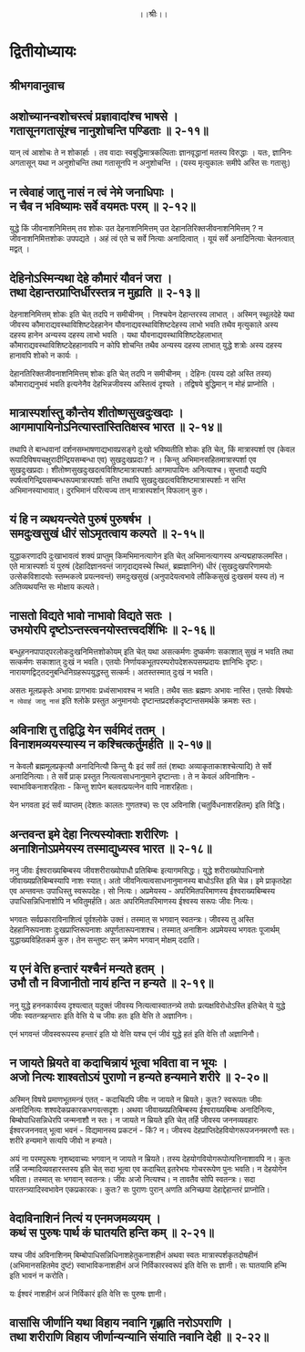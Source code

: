 <p align="center"> ।।श्रीः।। </p>

# द्वितीयोध्यायः

## श्रीभगवानुवाच
## अशोच्यानन्वशोचस्त्वं प्रज्ञावादांश्च भाषसे । <br> गतासूनगतासूंश्च नानुशोचन्ति पण्डिताः ॥ २-११॥
यान् त्वं आशोचः ते न शोकार्हाः । तव वादाः स्वबुद्धिमात्रकल्पिताः ज्ञानवृद्धानां मतस्य विरुद्धाः । यतः, ज्ञानिनः अगतासून् यथा न अनुशोचन्ति तथा गतासूनपि न अनुशोचन्ति । (यस्य मृत्युकालः समीपे अस्ति सः गतासुः)


## न त्वेवाहं जातु नासं न त्वं नेमे जनाधिपाः । <br> न चैव न भविष्यामः सर्वे वयमतः परम् ॥ २-१२॥
युद्धे किं जीवनाशनिमित्तम् तव शोकः उत देहनाशनिमित्तम् उत देहानतिरिक्तजीवनाशनिमित्तम् ? न जीवनाशनिमित्तशोकः उपपद्यते । अहं त्वं एते च सर्वे नित्याः अनादित्वात् । यूयं सर्वे अनादिनित्याः चेतनत्वात् मद्वत् । 


## देहिनोऽस्मिन्यथा देहे कौमारं यौवनं जरा । <br> तथा देहान्तरप्राप्तिर्धीरस्तत्र न मुह्यति ॥ २-१३॥
देहनाशनिमित्तम् शोकः इति चेत् तदपि न समीचीनम् । निश्चयेन देहान्तरस्य लाभात् । अस्मिन् स्थूलदेहे यथा जीवस्य कौमाराद्यवस्थाविशिष्टदेहहानेन यौवनाद्यवस्थाविशिष्टदेहस्य लाभो भवति तथैव मृत्युकाले अस्य दहस्य हानेन अन्यस्य दहस्य लाभो भवति । यथा यौवनाद्यवस्थाविशिष्टदेहलाभात् कौमाराद्यवस्थाविशिष्टदेहहानावपि न कोपि शोचन्ति तथैव अन्यस्य दहस्य लाभात् युद्धे शत्रोः अस्य दहस्य हानावपि शोको न कार्यः ।

देहानतिरिक्तजीवनाशनिमित्तम् शोकः इति चेत् तदपि न समीचीनम् । देहिनः (यस्य दहो अस्ति तस्य) कौमाराद्यनुभवं भवति इत्यनेनैव देहभिन्नजीवस्य अस्तित्वं दृश्यते । तद्विषये बुद्धिमान् न मोहं प्राप्नोति । 

## मात्रास्पर्शास्तु कौन्तेय शीतोष्णसुखदुःखदाः । <br> आगमापायिनोऽनित्यास्तांस्तितिक्षस्व भारत ॥ २-१४॥
तथापि ते बान्धवानां दर्शनसम्भाषणाद्यभावप्रसङ्गे दुःखो भविष्यतीति शोकः इति चेत्, किं मात्रास्पर्शा एव (केवल रूपादिविषयचक्षुरादीन्द्रियसम्बन्धा एव) सुखदुःखप्रदाः? न । किन्तु अभिमानसहितमात्रास्पर्शा एव सुखदुःखप्रदाः। शीतोष्णसुखदुःखदत्वविशिष्टमात्रास्पर्शाः आगमापायिनः अनित्याश्च। सुप्तादौ यद्यपि स्पर्षत्वगिन्द्रियसम्बन्धरूपमात्रास्पर्शाः सन्ति तथापि सुखदुःखदत्वविशिष्टमात्रास्पर्शाः न सन्ति अभिमानस्याभावात्। दुरभिमानं परित्यज्य तान् मात्रास्पर्शान् विफलान् कुरु। 

## यं हि न व्यथयन्त्येते पुरुषं पुरुषर्षभ । <br> समदुःखसुखं धीरं सोऽमृतत्वाय कल्पते ॥ २-१५॥
युद्धाकरणादपि दुःखाभावत्वं शक्यं प्राप्तुम् किमभिमानत्यागेन इति चेत् अभिमानत्यागस्य अन्यद्महाफलमस्ति। एते मात्रास्पर्शाः यं पुरुषं (देहादिज्ञानवन्तं जागृदाद्यवस्थे स्थितं, ब्रह्मज्ञानिनं) धीरं  (सुखदुःखपरिणामयोः उत्सेकविशादयोः स्तम्भकत्वे प्रयत्नवन्तं) समदुःखसुखं (अनुपादेयत्वभावे लौकिकसुखं दुःखसमं यस्य तं) न अतिव्यथयन्ति सः मोक्षाय कल्पते। 

## नासतो विद्यते भावो नाभावो विद्यते सतः । <br> उभयोरपि दृष्टोऽन्तस्त्वनयोस्तत्त्वदर्शिभिः ॥ २-१६॥
बन्धुहननपापाद्परलोकदुःखनिमित्तशोकोयम् इति चेत् यथा असत्कर्मणः दुष्कर्मणः सकाशात् सुखं न भवति तथा सत्कर्मणः सकाशात् दुःखं न भवति। एतयोः निर्णायकभूतपरम्परोपदेशरूपसम्प्रदायः ज्ञानिभिः दृष्टः। नारायणद्विट्तदनुबन्धिनिग्रहरूपयुद्धस्तु सत्कर्मः। अतस्तस्मात् दुःखं न भवति।

असतः मूलप्रकृतेः अभावः प्रागभावः प्रध्वंसाभावश्च न भवति। तथैव सतः ब्रह्मणः अभावः नास्ति। एतयोः विषयोः `न त्वेवाहं जातु नासं` इति श्लोके प्रस्तुत अनुमानयोः दृष्टान्तप्रदर्शकदृष्टान्तसमर्थके क्रमशः स्तः। 

## अविनाशि तु तद्विद्धि येन सर्वमिदं ततम् । <br> विनाशमव्ययस्यास्य न कश्चित्कर्तुमर्हति ॥ २-१७॥
न केवलौ ब्रह्ममूलप्रकृत्यौ अनादिनित्यौ किन्तु यैः इदं सर्वं ततं (शब्दाः अव्याकृताकाशश्चेत्यादि) ते सर्वे अनादिनित्याः। ते सर्वे प्राक् प्रस्तुत नित्यत्वसाधनानुमाने दृष्टान्ताः। ते न केवलं अविनाशिनः - स्वाभाविकनाशरहिताः - किन्तु शापेन बलवत्प्रयत्नेन वापि नाशरहिताः। 

येन भगवता इदं सर्वं व्याप्तम् (देशतः कालतः गुणतश्च) सः एव अविनाशि (चतुर्विधनाशरहितम्) इति विद्धि। 

## अन्तवन्त इमे देहा नित्यस्योक्ताः शरीरिणः । <br> अनाशिनोऽप्रमेयस्य तस्माद्युध्यस्व भारत ॥ २-१८॥
ननु जीवः ईश्वराख्यबिम्बस्य जीवशरीराख्योपाधौ प्रतिबिम्बः इत्यागमसिद्धः। युद्धे शरीराख्योपाधिनाशे जीवाख्यप्रतिबिम्बस्यापि नाशः स्यात्। अतो जीवनित्यत्वसाधनानुमानस्य बाधोऽस्ति इति चेन्न। इमे प्राकृतदेहा एव अन्तवन्तः उपाधिस्तु स्वरूपदेहः। सो नित्यः। अप्रमेयस्य - अपरिमितपरिमाणस्य ईश्वराख्यबिम्बस्य उपाधिसन्निधिनाशोपि न भवितुमर्हति। अतः अपरिमितपरिमाणस्य ईश्वस्य सरूपः जीवः नित्यः।

भगवतः सर्वप्रकाराविनाशित्वं पूर्वश्लोके उक्तं। तस्मात् स भगवान् स्वतन्त्रः। जीवस्य तु अस्ति देहहानिरूपनाशः दुःखप्राप्तिरूपनाशः अपूर्णतारूपनाशश्च। तस्मात् अनाशिनः अप्रमेयस्य भगवतः पूजार्थम् युद्धाख्यविहितकर्म कुरु। तेन सन्तुष्टः सन् क्रमेण भगवान् मोक्षम् ददाति। 

## य एनं वेत्ति हन्तारं यश्चैनं मन्यते हतम् । <br> उभौ तौ न विजानीतो नायं हन्ति न हन्यते ॥ २-१९॥
ननु युद्धे हननकार्यस्य दृश्यत्वात् यदुक्तं जीवस्य नित्यत्वास्वातन्त्र्ये तयोः प्रत्यक्षविरोधोऽस्ति इतिचेत् ये युद्धे जीवः स्वतन्त्रहन्तारः इति वेत्ति ये च जीवः हतः इति वेत्ति ते अज्ञानिनः। 

एनं भगवन्तं जीवस्वरूपस्य हन्तारं इति यो वेत्ति यश्च एनं जीवं युद्धे हतं इति वेत्ति तौ अज्ञानिनौ। 

## न जायते म्रियते वा कदाचिन्नायं भूत्वा भविता वा न भूयः । <br> अजो नित्यः शाश्वतोऽयं पुराणो न हन्यते हन्यमाने शरीरे ॥ २-२०॥
अस्मिन् विषये प्रमाणभूतमन्त्रं एतत् - 
कदाचिदपि जीवः न जायते न म्रियते। कुतः? स्वरूपतः जीवः अनादिनित्यः शश्वदेकप्रकारकभगवत्सदृशः। अथवा जीवाख्यप्रतिबिम्बस्य  ईश्वराख्यबिम्बः अनादिनित्यः, बिम्बोपाधिसन्निधेरपि जन्मनाशौ न स्तः। न जायते न म्रियते इति चेत् तर्हि जीवस्य जननव्यवहारः ईश्वरजननवत् भूत्वा भवनं - विद्यमानस्य प्रकटनं - किं? न। जीवस्य देहप्राप्तिदेहवियोगरूपजननमरणौ स्तः। शरीरे हन्यमाने सत्यपि जीवो न हन्यते। 

अयं ना परमपुरूषः नृशब्दवाच्यः भगवान् न जायते न म्रियते। तस्य देहयोगवियोगरूपोत्पत्तिनाशावपि न। कुतः तर्हि जन्मादिव्यवहारस्तस्य इति चेत् सदा भूत्वा एव कदाचित् इतरेभयः गोचररूपेण पुनः भवति। न देहयोगेन भविता। तस्मात् सः भगवान् स्वतन्त्रः। जीवः अजो नित्यश्च। न तावतैव सोपि स्वतन्त्रः। सदा पारतन्त्र्यादिस्वभावेन एकप्रकारकः। कुतः? सः पुराणः पुरान् अणति अनिच्छया देहाद्देहान्तरं प्राप्नोति। 

## वेदाविनाशिनं नित्यं य एनमजमव्ययम् । <br> कथं स पुरुषः पार्थ कं घातयति हन्ति कम् ॥ २-२१॥
यश्च जीवं अविनाशिनम् बिम्बोपाधिसन्निधिनाशहेतुकनाशहीनं अथवा स्वतः मात्रास्पर्शकृतदोषहीनं (अभिमानसहितमेव दुष्टं) स्वाभाविकनाशहीनं अजं निर्विकारस्वरूपं इति वेत्ति सः ज्ञानी। सः घातयामि हन्मि इति भावनं न करोति। 

यः ईश्वरं नाशहीनं अजं निर्विकारं इति वेत्ति सः पुरुषः ज्ञानी। 

## वासांसि जीर्णानि यथा विहाय नवानि गृह्णाति नरोऽपराणि । <br> तथा शरीराणि विहाय जीर्णान्यन्यानि संयाति नवानि देही ॥ २-२२॥
